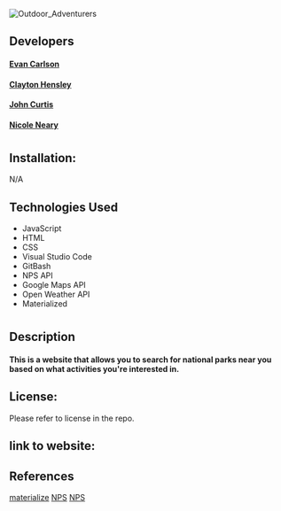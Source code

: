 ![Outdoor_Adventurers](https://github.com/EvanRC/Outdoor-Adventures/assets/124648885/c083f247-e1fc-4df1-9fbb-c8785d8a01f7)

## Developers

#### [Evan Carlson](https://github.com/EvanRC)
#### [Clayton Hensley](https://github.com/chensley8)
#### [John Curtis](https://github.com/t4-k1/)
#### [Nicole Neary](https://github.com/nicolemneary)
#
## Installation:
N/A

## Technologies Used

* JavaScript
* HTML
* CSS
* Visual Studio Code
* GitBash
* NPS API
* Google Maps API
* Open Weather API
* Materialized
#
## Description
#### This is a website that allows you to search for national parks near you based on what activities you're interested in.

## License:
Please refer to license in the repo.

## link to website:



## References
[materialize](https://materializecss.com/)
[NPS](https://www.nps.gov/subjects/developer/api-documentation.htm)
[NPS](https://openweathermap.org/api)
